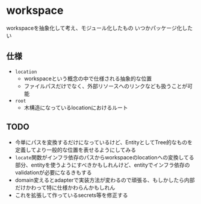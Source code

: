 # workspace

workspaceを抽象化して考え、モジュール化したもの
いつかパッケージ化したい

## 仕様
- `location`
    - workspaceという概念の中で仕様される抽象的な位置
    - ファイルパスだけでなく、外部リソースへのリンクなども扱うことが可能
- `root`
    - 木構造になっているlocationにおけるルート

## TODO
- 今単にパスを変換するだけになっているけど、EntityとしてTree的なものを定義してより一般的な位置を表せるようにしてみる
- `locate`関数がインフラ依存のパスからworkspaceのlocationへの変換してる部分、entityを使うようにすべきかもしれんけど、entityでインフラ依存のvalidationが必要になるきもする
- domain変えるとadapterで実装方法が変わるので頑張る、もしかしたら内部だけかわって特に仕様かわらんかもしれん
- これを拡張して作っているsecrets等を修正する
